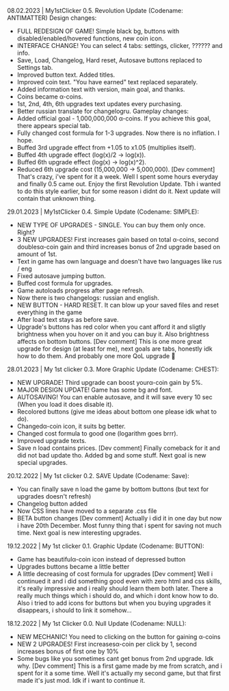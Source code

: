 08.02.2023 | My1stClicker 0.5. Revolution Update (Codename: ANTIMATTER)
Design changes:
- FULL REDESIGN OF GAME! Simple black bg, buttons with disabled/enabled/hovered functions, new coin icon.
- INTERFACE CHANGE! You can select 4 tabs: settings, clicker, ?????? and info.
- Save, Load, Changelog, Hard reset, Autosave buttons replaced to Settings tab.
- Improved button text. Added titles.
- Improved coin text. "You have earned" text replaced separately.
- Added information text with version, main goal, and thanks.
- Coins became α-coins.
- 1st, 2nd, 4th, 6th upgrades text updates every purchasing.
- Better russian translate for changelogru.
Gameplay changes:
- Added official goal - 1,000,000,000 α-coins. If you achieve this goal, there appears special tab.
- Fully changed cost formula for 1-3 upgrades. Now there is no inflation. I hope.
- Buffed 3rd upgrade effect from +1.05 to x1.05 (multiplies itself).
- Buffed 4th upgrade effect (log(x)/2 -> log(x)).
- Buffed 6th upgrade effect (log(x) -> log(x)^2).
- Reduced 6th upgrade cost (15,000,000 -> 5,000,000).
[Dev comment]
That's crazy, i've spent for it a week. Well I spent some hours everyday and finally 0.5 came out. Enjoy the first Revolution Update. Tbh i wanted to do this style earlier, but for some reason i didnt do it. Next update will contain that unknown thing.

29.01.2023 | My1stClicker 0.4. Simple Update (Codename: SIMPLE):
- NEW TYPE OF UPGRADES - SINGLE. You can buy them only once. Right?
- 3 NEW UPGRADES! First increases gain based on total α-coins, second doublesα-coin gain and third increases bonus of 2nd upgrade based on amount of 1st.
- Text in game has own language and doesn't have two languages like rus / eng
- Fixed autosave jumping button.
- Buffed cost formula for upgrades.
- Game autoloads progress after page refresh.
- Now there is two changelogs: russian and english. 
- NEW BUTTON - HARD RESET. It can blow up your saved files and reset everything in the game
- After load text stays as before save.
- Upgrade's buttons has red color when you cant afford it and sligtly brightness when you hover on it and you can buy it. Also brightness affects on bottom buttons.
[Dev comment]
This is one more great upgrade for design (at least for me), next goals are tabs, honestly idk how to do them. And probably one more QoL upgrade :eyes:

28.01.2023 | My 1st clicker 0.3. More Graphic Update (Codename: CHEST):
- NEW UPGRADE! Third upgrade can boost yourα-coin gain by 5%.
- MAJOR DESIGN UPDATE! Game has some bg and font.
- AUTOSAVING! You can enable autosave, and it will save every 10 sec (When you load it does disable it).
- Recolored buttons (give me ideas about bottom one please idk what to do).
- Changedα-coin icon, it suits bg better.
- Changed cost formula to good one (logarithm goes brrr).
- Improved upgrade texts.
- Save n load contains prices.
[Dev comment]
Finally comeback for it and did not bad update tho. Added bg and some stuff. Next goal is new special upgrades.

20.12.2022 | My 1st clicker 0.2. SAVE Update (Codename: Save):
- You can finally save n load the game by bottom buttons (but text for upgrades doesn't refresh)
- Changelog button added
- Now CSS lines have moved to a separate .css file
- BETA button changes 
[Dev comment]
Actually i did it in one day but now i have 20th December. Most funny thing that i spent for saving not much time. Next goal is new interesting upgrades.

19.12.2022 | My 1st clicker 0.1. Graphic Update (Codename: BUTTON):
- Game has beautifulα-coin icon instead of depressed button
- Upgrades buttons became a little better
- A little decreasing of cost formula for upgrades
[Dev comment]
Well i continued it and i did something good even with zero html and css skills, it's really impressive and i really should learn them both later.
There a really much things which i should do, and which i dont know how to do. Also i tried to add icons for buttons but when you buying upgrades it disappears, i should to link it somehow...

18.12.2022 | My 1st Clicker 0.0. Null Update (Codename: NULL):
- NEW MECHANIC! You need to clicking on the button for gaining α-coins
- NEW 2 UPGRADES! First increasesα-coin per click by 1, second increases bonus of first one by 10%
- Some bugs like you sometimes cant get bonus from 2nd upgrade. Idk why.
[Dev comment]
This is a first game made by me from scratch, and i spent for it a some time. Well it's actually my second game, but that first made it's just mod.
Idk if i want to continue it.

